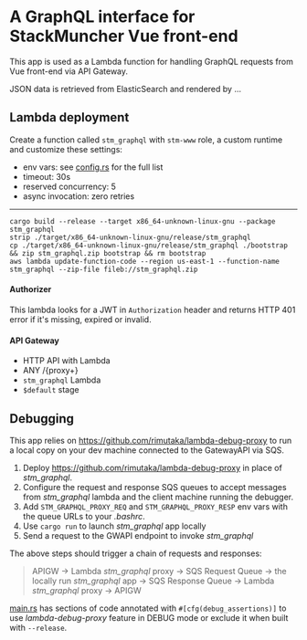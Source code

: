 # A GraphQL interface for StackMuncher Vue front-end

This app is used as a Lambda function for handling GraphQL requests from Vue front-end via API Gateway.

JSON data is retrieved from ElasticSearch and rendered by ...

## Lambda deployment

Create a function called `stm_graphql` with `stm-www` role, a custom runtime and customize these settings:
* env vars: see [config.rs](./src/config.rs) for the full list
* timeout: 30s
* reserved concurrency: 5
* async invocation: zero retries
****
```
cargo build --release --target x86_64-unknown-linux-gnu --package stm_graphql
strip ./target/x86_64-unknown-linux-gnu/release/stm_graphql
cp ./target/x86_64-unknown-linux-gnu/release/stm_graphql ./bootstrap && zip stm_graphql.zip bootstrap && rm bootstrap
aws lambda update-function-code --region us-east-1 --function-name stm_graphql --zip-file fileb://stm_graphql.zip
```

#### Authorizer

This lambda looks for a JWT in `Authorization` header and returns HTTP 401 error if it's missing, expired or invalid.

#### API Gateway

* HTTP API with Lambda
* ANY /{proxy+}
* `stm_graphql` Lambda
* `$default` stage

## Debugging

This app relies on https://github.com/rimutaka/lambda-debug-proxy to run a local copy on your dev machine connected to the GatewayAPI via SQS.

1. Deploy https://github.com/rimutaka/lambda-debug-proxy in place of *stm_graphql*.
2. Configure the request and response SQS queues to accept messages from *stm_graphql* lambda and the client machine running the debugger.
3. Add `STM_GRAPHQL_PROXY_REQ` and `STM_GRAPHQL_PROXY_RESP` env vars with the queue URLs to your *.bashrc*.
4. Use `cargo run` to launch *stm_graphql* app locally
5. Send a request to the GWAPI endpoint to invoke *stm_graphql* 

The above steps should trigger a chain of requests and responses: 
> APIGW -> Lambda *stm_graphql* proxy -> SQS Request Queue -> the locally run *stm_graphql* app -> SQS Response Queue -> Lambda *stm_graphql* proxy -> APIGW

[main.rs](./src/main.rs) has sections of code annotated with `#[cfg(debug_assertions)]` to use *lambda-debug-proxy* feature in DEBUG mode or exclude it when built with `--release`.
